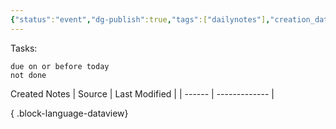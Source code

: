 ```yaml
---
{"status":"event","dg-publish":true,"tags":["dailynotes"],"creation_date":"2024-05-10 20:36","permalink":"/daily/2024-05-11/","dgPassFrontmatter":true}
---
```



Tasks:
```tasks
due on or before today
not done
```

Created Notes
| Source | Last Modified |
| ------ | ------------- |

{ .block-language-dataview}
